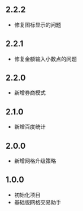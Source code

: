 
## 2.2.2
- 修复图标显示的问题

## 2.2.1
- 修复金额输入小数点的问题
  
## 2.2.0
- 新增券商模式

## 2.1.0
- 新增百度统计

## 2.0.0
- 新增网格升级策略

## 1.0.0
- 初始化项目
- 基础版网格交易助手
